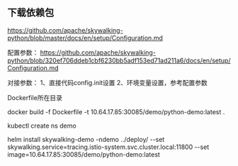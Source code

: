 ## 下载依赖包
https://github.com/apache/skywalking-python/blob/master/docs/en/setup/Configuration.md

配置参数：
https://github.com/apache/skywalking-python/blob/320ef706ddeb1cbf6230bb5adf153ed71ad211a6/docs/en/setup/Configuration.md

对接参数：
1、直接代码config.init设置
2、环境变量设置，参考配置参数

Dockerfile所在目录

docker build -f Dockerfile -t 10.64.17.85:30085/demo/python-demo:latest .

kubectl create ns demo

helm install skywalking-demo -ndemo ../deploy/ --set skywalking.service=tracing.istio-system.svc.cluster.local:11800 --set image=10.64.17.85:30085/demo/python-demo:latest